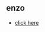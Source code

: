 ## enzo
- [click here](https://www.youtube.com/watch?v=tsgUTjI5hYQ&list=PL6mE6IBXHgi25GejICh1WAQNkrZBmBJ2a&t=5s)
  

